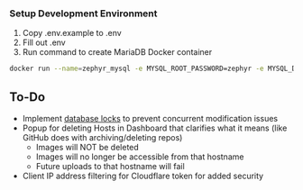 ### Setup Development Environment
1) Copy .env.example to .env
2) Fill out .env
3) Run command to create MariaDB Docker container
```bash
docker run --name=zephyr_mysql -e MYSQL_ROOT_PASSWORD=zephyr -e MYSQL_DATABASE=zephyr -p 3306:3306 -d mariadb
```

## To-Do
- Implement [database locks](https://gorm.io/docs/advanced_query.html) to prevent concurrent modification issues
- Popup for deleting Hosts in Dashboard that clarifies what it means (like GitHub does with archiving/deleting repos)
  - Images will NOT be deleted
  - Images will no longer be accessible from that hostname
  - Future uploads to that hostname will fail
- Client IP address filtering for Cloudflare token for added security